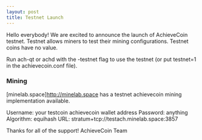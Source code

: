 ```yaml
---
layout: post
title: Testnet Launch
---
```


Hello everybody! We are excited to announce the launch of AchieveCoin testnet. Testnet allows miners to test their mining configurations. Testnet coins have no value.

Run ach-qt or achd with the -testnet flag to use the testnet (or put testnet=1 in the achievecoin.conf file).

### Mining
[minelab.space]<http://minelab.space> has a testnet achievecoin mining implementation available.

Username:  your testcoin achievecoin wallet address
Password:  anything
Algorithm: equihash
URL:       stratum+tcp://testach.minelab.space:3857

Thanks for all of the support!
AchieveCoin Team

